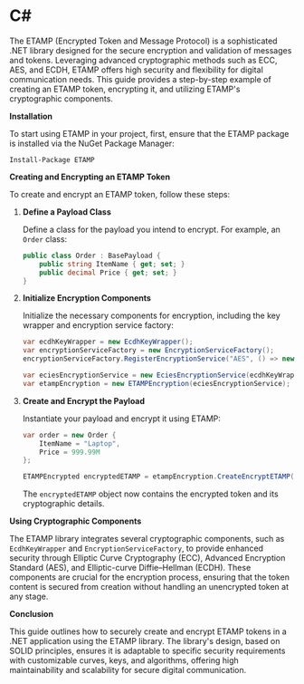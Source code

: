 # C\#

The ETAMP (Encrypted Token and Message Protocol) is a sophisticated .NET library designed for the secure encryption and validation of messages and tokens. Leveraging advanced cryptographic methods such as ECC, AES, and ECDH, ETAMP offers high security and flexibility for digital communication needs. This guide provides a step-by-step example of creating an ETAMP token, encrypting it, and utilizing ETAMP's cryptographic components.

**Installation**

To start using ETAMP in your project, first, ensure that the ETAMP package is installed via the NuGet Package Manager:

```shell
Install-Package ETAMP
```

**Creating and Encrypting an ETAMP Token**

To create and encrypt an ETAMP token, follow these steps:

1.  **Define a Payload Class**

    Define a class for the payload you intend to encrypt. For example, an `Order` class:

    ```csharp
    public class Order : BasePayload {
        public string ItemName { get; set; }
        public decimal Price { get; set; }
    }
    ```
2.  **Initialize Encryption Components**

    Initialize the necessary components for encryption, including the key wrapper and encryption service factory:

    ```csharp
    var ecdhKeyWrapper = new EcdhKeyWrapper();
    var encryptionServiceFactory = new EncryptionServiceFactory();
    encryptionServiceFactory.RegisterEncryptionService("AES", () => new AesEncryptionService());

    var eciesEncryptionService = new EciesEncryptionService(ecdhKeyWrapper, encryptionServiceFactory, "AES");
    var etampEncryption = new ETAMPEncryption(eciesEncryptionService);
    ```
3.  **Create and Encrypt the Payload**

    Instantiate your payload and encrypt it using ETAMP:

    ```csharp
    var order = new Order {
        ItemName = "Laptop",
        Price = 999.99M
    };

    ETAMPEncrypted encryptedETAMP = etampEncryption.CreateEncryptETAMP("order", order, true, 1.0);
    ```

    The `encryptedETAMP` object now contains the encrypted token and its cryptographic details.

**Using Cryptographic Components**

The ETAMP library integrates several cryptographic components, such as `EcdhKeyWrapper` and `EncryptionServiceFactory`, to provide enhanced security through Elliptic Curve Cryptography (ECC), Advanced Encryption Standard (AES), and Elliptic-curve Diffie–Hellman (ECDH). These components are crucial for the encryption process, ensuring that the token content is secured from creation without handling an unencrypted token at any stage.

**Conclusion**

This guide outlines how to securely create and encrypt ETAMP tokens in a .NET application using the ETAMP library. The library's design, based on SOLID principles, ensures it is adaptable to specific security requirements with customizable curves, keys, and algorithms, offering high maintainability and scalability for secure digital communication.

